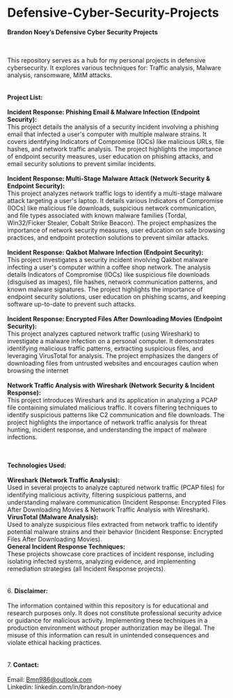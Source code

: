 # Defensive-Cyber-Security-Projects
<b>Brandon Noey’s Defensive Cyber Security Projects</b><br><br><br>
	
This repository serves as a hub for my personal projects in defensive cybersecurity. It explores various techniques for: Traffic analysis, Malware analysis, ransomware, MitM attacks. <br><br><br>	
<b>Project List:</b><br><br>
<b>Incident Response: Phishing Email & Malware Infection (Endpoint Security):</b><br> This project details the analysis of a security incident involving a phishing email that infected a user's computer with multiple malware strains. It covers identifying Indicators of Compromise (IOCs) like malicious URLs, file hashes, and network traffic analysis. The project highlights the importance of endpoint security measures, user education on phishing attacks, and email security solutions to prevent similar incidents.<br><br>
<b>Incident Response: Multi-Stage Malware Attack (Network Security & Endpoint Security):</b> <br>This project analyzes network traffic logs to identify a multi-stage malware attack targeting a user's laptop. It details various Indicators of Compromise (IOCs) like malicious file downloads, suspicious network communication, and file types associated with known malware families (Tordal, Win32/Ficker Stealer, Cobalt Strike Beacon). The project emphasizes the importance of network security measures, user education on safe browsing practices, and endpoint protection solutions to prevent similar attacks.<br><br>
<b>Incident Response: Qakbot Malware Infection (Endpoint Security):</b><br> This project investigates a security incident involving Qakbot malware infecting a user's computer within a coffee shop network. The analysis details Indicators of Compromise (IOCs) like suspicious file downloads (disguised as images), file hashes, network communication patterns, and known malware signatures. The project highlights the importance of endpoint security solutions, user education on phishing scams, and keeping software up-to-date to prevent such attacks.<br><br>
<b>Incident Response: Encrypted Files After Downloading Movies (Endpoint Security): </b><br>This project analyzes captured network traffic (using Wireshark) to investigate a malware infection on a personal computer. It demonstrates identifying malicious traffic patterns, extracting suspicious files, and leveraging VirusTotal for analysis. The project emphasizes the dangers of downloading files from untrusted websites and encourages caution when browsing the internet<br><br>
<b>Network Traffic Analysis with Wireshark (Network Security & Incident Response): </b><br>This project introduces Wireshark and its application in analyzing a PCAP file containing simulated malicious traffic. It covers filtering techniques to identify suspicious patterns like C2 communication and file downloads. The project highlights the importance of network traffic analysis for threat hunting, incident response, and understanding the impact of malware infections.<br><br><br>

<b>Technologies Used:</b><br><br>
<b>Wireshark (Network Traffic Analysis): </b><br>Used in several projects to analyze captured network traffic (PCAP files) for identifying malicious activity, filtering suspicious patterns, and understanding malware communication (Incident Response: Encrypted Files After Downloading Movies & Network Traffic Analysis with Wireshark).<br>
<b>VirusTotal (Malware Analysis):</b><br> Used to analyze suspicious files extracted from network traffic to identify potential malware strains and their behavior (Incident Response: Encrypted Files After Downloading Movies).<br>
<b>General Incident Response Techniques:</b><br> These projects showcase core practices of incident response, including isolating infected systems, analyzing evidence, and implementing remediation strategies (all Incident Response projects).<br><br><br>
6. <b>Disclaimer:</b><br><br>
The information contained within this repository is for educational and research purposes only. It does not constitute professional security advice or guidance for malicious activity. Implementing these techniques in a production environment without proper authorization may be illegal. The misuse of this information can result in unintended consequences and violate ethical hacking practices.<br><br><br>
7.<b> Contact: </b><br><br>
Email: Bmn986@outlook.com<br>
Linkedin: linkedin.com/in/brandon-noey<br>

